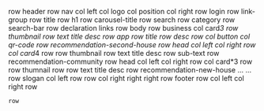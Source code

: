 row header
    row nav
        col left
            col logo
            col position
        col right
            row login
            row link-group
    row title
        row h1
        row carousel-title
    row search
        row category
        row search-bar
    row declaration
        links
row body
    row business
        col card*3
            row
                thumbnail
            row text
                title
                desc
    row app
        row title
        row desc
        row 
            col
                button
            col
                qr-code
    row recommendation-second-house
        row head
            col left
            col right
        row 
            col card*4
                row
                    row thumbnail
                    row text
                        title
                        desc
                row
                    sub-text
    row recommendation-community
        row head
            col left
            col right
        row
            col card*3
                row
                    row thumnail
                row
                    row text
                        title
                        desc
    row recommendation-new-house
    ...
    ...
    row slogan
        col left
            row
            row
        col right
            right
            right
row footer
    row
        col left
        col right
    row
        
    row